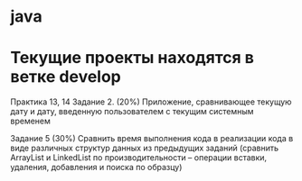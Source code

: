 # java

# Текущие проекты находятся в ветке develop

Практика 13, 14
Задание 2. (20%)
Приложение, сравнивающее текущую дату и дату, введенную пользователем c текущим системным временем

Задание 5 (30%)
Сравнить время выполнения кода в реализации кода в виде различных структур данных из предыдущих заданий (сравнить ArrayList и LinkedList по производительности – операции вставки,
удаления, добавления и поиска по образцу)
